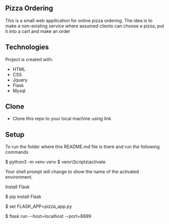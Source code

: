 ## Pizza Ordering
This is a small web appilication for online pizza ordering. The idea is to make a non-existing service where assumed clients can choose a pizza, put it into a cart and make an order


## Technologies
Project is created with:
* HTML
* CSS
* Jquery
* Flask
* Mysql

## Clone
* Clone this repo to your local machine using link
	
## Setup
To run the folder where this README.md file is there and run the following commands

$ python3 -m venv venv
$ venv\Scripts\activate

Your shell prompt will change to show the name of the activated environment.

Install Flask

$ pip install Flask

$ set FLASK_APP=pizza_app.py

$ flask run --host=localhost --port=8899



